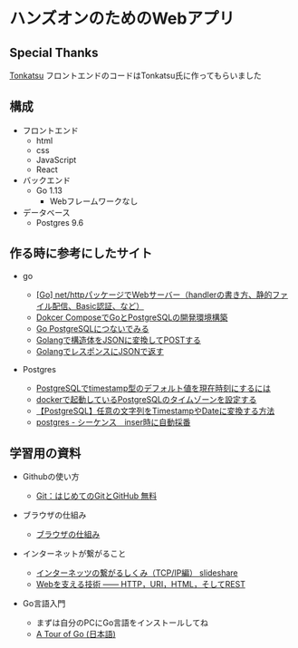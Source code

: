 # ハンズオンのためのWebアプリ

## Special Thanks

[Tonkatsu](https://github.com/y-f-tonkatsu)
フロントエンドのコードはTonkatsu氏に作ってもらいました

## 構成

- フロントエンド
    - html
    - css
    - JavaScript
    - React
- バックエンド
    - Go 1.13
        - Webフレームワークなし
- データベース
    - Postgres 9.6

## 作る時に参考にしたサイト

- go
    - [[Go] net/httpパッケージでWebサーバー（handlerの書き方、静的ファイル配信、Basic認証、など）](https://www.yoheim.net/blog.php?q=20170403)
    - [Dokcer ComposeでGoとPostgreSQLの開発環境構築](https://qiita.com/muroya2355/items/d48c384a4a82c7ed34ae)
    - [Go PostgreSQLにつないでみる](https://qiita.com/hiro9/items/e6e41ec822a7077c3568)
    - [Golangで構造体をJSONに変換してPOSTする](https://qiita.com/howmuch515/items/65094d18292ff1c4408c)
    - [GolangでレスポンスにJSONで返す](https://konboi.hatenablog.com/entry/2014/09/23/172756)

- Postgres
    - [PostgreSQLでtimestamp型のデフォルト値を現在時刻にするには](http://tomute.hateblo.jp/entry/20131218/1387370615)
    - [dockerで起動しているPostgreSQLのタイムゾーンを設定する](https://qiita.com/reoring/items/9e87176d73675e5fdafa)
    - [【PostgreSQL】任意の文字列をTimestampやDateに変換する方法](https://qiita.com/akidroid/items/a1df9ebb6e8e9ca1b51b)
    - [postgres - シーケンス　inser時に自動採番](http://developpp.blog.jp/archives/8224244.html)

## 学習用の資料

- Githubの使い方
    - [Git：はじめてのGitとGitHub 無料](https://www.udemy.com/course/intro_git/)

- ブラウザの仕組み
    - [ブラウザの仕組み](https://www.html5rocks.com/ja/tutorials/internals/howbrowserswork/)

- インターネットが繋がること
    - [インターネッツの繋がるしくみ（TCP/IP編） slideshare](https://www.slideshare.net/yossy222/tcpip-sastudy)
    - [Webを支える技術 ―― HTTP，URI，HTML，そしてREST ](https://amzn.to/2qJ11nA)

- Go言語入門
    - まずは自分のPCにGo言語をインストールしてね
    - [A Tour of Go (日本語)](https://go-tour-jp.appspot.com/welcome/1)
